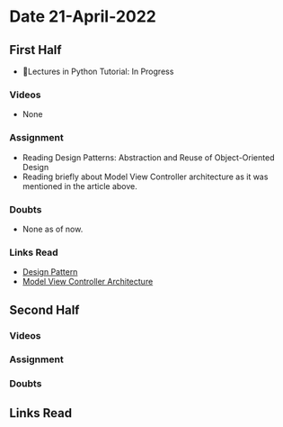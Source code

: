 # Date 21-April-2022

## First Half

- 🔄Lectures in Python Tutorial: In Progress

### Videos

- None

### Assignment

- Reading Design Patterns: Abstraction and Reuse of
  Object-Oriented Design
- Reading briefly about Model View Controller architecture as it was mentioned in the article above.

### Doubts

- None as of now.

### Links Read

- [Design Pattern](https://cseweb.ucsd.edu//~wgg/CSE210/ecoop93-patterns.pdf)
- [Model View Controller Architecture](https://www.educative.io/blog/mvc-tutorial)

## Second Half

### Videos

### Assignment

### Doubts

## Links Read
